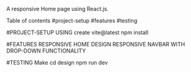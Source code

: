 A responsive Home page using  React.js.

Table of contents
#project-setup
#features
#testing

#PROJECT-SETUP
USING
create vite@latest 
npm install

#FEATURES
RESPONSIVE HOME DESIGN
RESPONSIVE NAVBAR WITH DROP-DOWN FUNCTIONALITY

#TESTING
Make cd design
npm run dev



